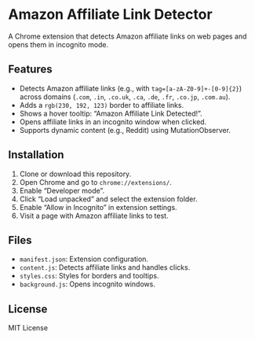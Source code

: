 # Amazon Affiliate Link Detector

A Chrome extension that detects Amazon affiliate links on web pages and opens them in incognito mode.

## Features
- Detects Amazon affiliate links (e.g., with `tag=[a-zA-Z0-9]+-[0-9]{2}`) across domains (`.com`, `.in`, `.co.uk`, `.ca`, `.de`, `.fr`, `.co.jp`, `.com.au`).
- Adds a `rgb(230, 192, 123)` border to affiliate links.
- Shows a hover tooltip: “Amazon Affiliate Link Detected!”.
- Opens affiliate links in an incognito window when clicked.
- Supports dynamic content (e.g., Reddit) using MutationObserver.

## Installation
1. Clone or download this repository.
2. Open Chrome and go to `chrome://extensions/`.
3. Enable “Developer mode”.
4. Click “Load unpacked” and select the extension folder.
5. Enable “Allow in Incognito” in extension settings.
6. Visit a page with Amazon affiliate links to test.

## Files
- `manifest.json`: Extension configuration.
- `content.js`: Detects affiliate links and handles clicks.
- `styles.css`: Styles for borders and tooltips.
- `background.js`: Opens incognito windows.

## License
MIT License